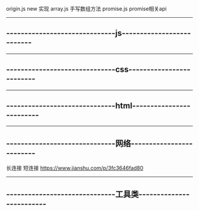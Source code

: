 origin.js   new 实现
array.js 手写数组方法
promise.js promise相关api













----------------------------------------------------------
------------------------------js--------------------------
----------------------------------------------------------





----------------------------------------------------------
------------------------------css-------------------------
----------------------------------------------------------








----------------------------------------------------------
------------------------------html-------------------------
----------------------------------------------------------







----------------------------------------------------------
------------------------------网络-------------------------
----------------------------------------------------------



长连接 短连接
https://www.jianshu.com/p/3fc3646fad80





----------------------------------------------------------
------------------------------工具类-------------------------
----------------------------------------------------------
